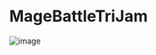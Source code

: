 # MageBattleTriJam
 
![image](https://user-images.githubusercontent.com/1735553/122680919-b88ae080-d1bf-11eb-8d5e-68e944f5aa98.png)
